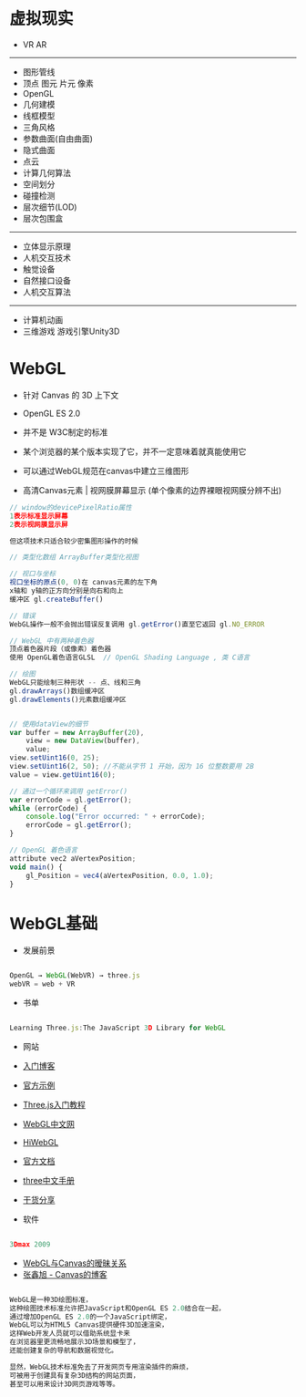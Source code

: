 # 虚拟现实

- VR AR

--------------------------------------------------------------------------------

- 图形管线
- 顶点 图元 片元 像素
- OpenGL
- 几何建模
- 线框模型
- 三角风格
- 参数曲面(自由曲面)
- 隐式曲面
- 点云
- 计算几何算法
- 空间划分
- 碰撞检测
- 层次细节(LOD)
- 层次包围盒

--------------------------------------------------------------------------------

- 立体显示原理
- 人机交互技术
- 触觉设备
- 自然接口设备
- 人机交互算法

--------------------------------------------------------------------------------

- 计算机动画
- 三维游戏 游戏引擎Unity3D

# WebGL

- 针对 Canvas 的 3D 上下文

- OpenGL ES 2.0

- 并不是 W3C制定的标准

- 某个浏览器的某个版本实现了它，并不一定意味着就真能使用它

- 可以通过WebGL规范在canvas中建立三维图形
- 高清Canvas元素 | 视网膜屏幕显示 (单个像素的边界裸眼视网膜分辨不出)

```javascript
// window的devicePixelRatio属性
1表示标准显示屏幕
2表示视网膜显示屏

但这项技术只适合较少密集图形操作的时候

// 类型化数组 ArrayBuffer类型化视图

// 视口与坐标
视口坐标的原点(0, 0)在 canvas元素的左下角
x轴和 y轴的正方向分别是向右和向上
缓冲区 gl.createBuffer()

// 错误
WebGL操作一般不会抛出错误反复调用 gl.getError()直至它返回 gl.NO_ERROR

// WebGL 中有两种着色器
顶点着色器片段（或像素）着色器
使用 OpenGL着色语言GLSL  // OpenGL Shading Language , 类 C语言

// 绘图
WebGL只能绘制三种形状 -- 点、线和三角
gl.drawArrays()数组缓冲区
gl.drawElements()元素数组缓冲区


// 使用dataView的细节
var buffer = new ArrayBuffer(20),
    view = new DataView(buffer),
    value;
view.setUint16(0, 25);
view.setUint16(2, 50); //不能从字节 1 开始，因为 16 位整数要用 2B
value = view.getUint16(0);

// 通过一个循环来调用 getError()
var errorCode = gl.getError();
while (errorCode) {
    console.log("Error occurred: " + errorCode);
    errorCode = gl.getError();
}

// OpenGL 着色语言
attribute vec2 aVertexPosition;
void main() {
    gl_Position = vec4(aVertexPosition, 0.0, 1.0);
}
```

# WebGL基础

- 发展前景

```javascript

OpenGL → WebGL(WebVR) → three.js
webVR = web + VR
```

- 书单

```javascript

Learning Three.js:The JavaScript 3D Library for WebGL
```

- 网站
- [入门博客](http://blog.csdn.net/lijunfan1994/article/details/52370629)
- [官方示例](https://threejs.org/examples/)
- [Three.js入门教程](http://www.cnblogs.com/yiyezhai/category/447410.html)
- [WebGL中文网](http://www.webglchina.cn/)
- [HiWebGL](http://www.hiwebgl.com/)
- [官方文档](https://threejs.org/docs/index.html#Manual/Introduction/Creating_a_scene)
- [three中文手册](https://luo0412.github.io/luo-WebGL-ThreeJS/ThreeJS-Notes-doc/index.html)
- [干货分享](http://blog.csdn.net/tencent_bugly/article/details/52414003)

- 软件

```javascript

3Dmax 2009
```

- [WebGL与Canvas的暧昧关系](http://www.zhangxinxu.com/wordpress/2011/10/html5-canvas-webgl-css-shaders-glsl%E7%9A%84%E6%9A%A7%E6%98%A7%E5%85%B3%E7%B3%BB/)
- [张鑫旭 - Canvas的博客](http://www.zhangxinxu.com/wordpress/category/graphic/canvas-graphic/)

```javascript

WebGL是一种3D绘图标准，
这种绘图技术标准允许把JavaScript和OpenGL ES 2.0结合在一起，
通过增加OpenGL ES 2.0的一个JavaScript绑定，
WebGL可以为HTML5 Canvas提供硬件3D加速渲染，
这样Web开发人员就可以借助系统显卡来
在浏览器里更流畅地展示3D场景和模型了，
还能创建复杂的导航和数据视觉化。

显然，WebGL技术标准免去了开发网页专用渲染插件的麻烦，
可被用于创建具有复杂3D结构的网站页面，
甚至可以用来设计3D网页游戏等等。
```
